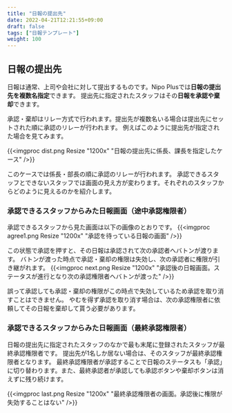 ```yaml
---
title: "日報の提出先"
date: 2022-04-21T12:21:55+09:00
draft: false
tags: ["日報テンプレート"]
weight: 100
---
```


## 日報の提出先

日報は通常、上司や会社に対して提出するものです。Nipo Plusでは**日報の提出先を複数名指定**できます。
提出先に指定されたスタッフはその**日報を承認や棄却**できます。

承認・棄却はリレー方式で行われます。提出先が複数名いる場合は提出先にセットされた順に承認のリレーが行われます。
例えばこのように提出先が指定された場合を見てみます。

{{<imgproc dist.png Resize "1200x" "日報の提出先に係長、課長を指定したケース" />}}


このケースでは係長・部長の順に承認のリレーが行われます。
承認できるスタッフとできないスタッフでは画面の見え方が変わります。それぞれのスタッフからどのように見えるのかを紹介します。

### 承認できるスタッフからみた日報画面（途中承認権限者）

承認できるスタッフから見た画面は以下の画像のとおりです。
{{<imgproc agree1.png Resize "1200x" "承認を待っている日報の画面" />}}

この状態で承認を押すと、その日報は承認されて次の承認者へバトンが渡ります。
バトンが渡った時点で承認・棄却の権限は失効し、次の承認者に権限が引き継がれます。
{{<imgproc next.png Resize "1200x" "承認後の日報画面。ステータスが進行となり次の承認権限者へバトンが渡った" />}}

誤って承認しても承認・棄却の権限がこの時点で失効しているため承認を取り消すことはできません。
やむを得ず承認を取り消す場合は、次の承認権限者に依頼してその日報を棄却して貰う必要があります。


### 承認できるスタッフからみた日報画面（最終承認権限者）

日報の提出先に指定されたスタッフのなかで最も末尾に登録されたスタッフが最終承認権限者です。
提出先が1名しか居ない場合は、そのスタッフが最終承認権限者となります。
最終承認権限者が承認することで日報のステータスも「承認」に切り替わります。また、最終承認者が承認しても承認ボタンや棄却ボタンは消えずに残り続けます。

{{<imgproc last.png Resize "1200x" "最終承認権限者の画面。承認後に権限が失効することはない" />}}
